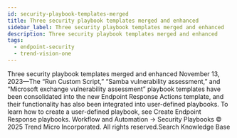 ```yaml
---
id: security-playbook-templates-merged
title: Three security playbook templates merged and enhanced
sidebar_label: Three security playbook templates merged and enhanced
description: Three security playbook templates merged and enhanced
tags:
  - endpoint-security
  - trend-vision-one
---
```


 Three security playbook templates merged and enhanced November 13, 2023—The “Run Custom Script,” “Samba vulnerability assessment,” and “Microsoft exchange vulnerability assessment” playbook templates have been consolidated into the new Endpoint Response Actions template, and their functionality has also been integrated into user-defined playbooks. To learn how to create a user-defined playbook, see Create Endpoint Response playbooks. Workflow and Automation → Security Playbooks © 2025 Trend Micro Incorporated. All rights reserved.Search Knowledge Base